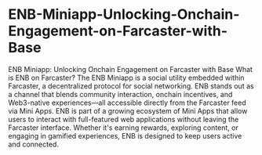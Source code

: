 # ENB-Miniapp-Unlocking-Onchain-Engagement-on-Farcaster-with-Base
ENB Miniapp: Unlocking Onchain Engagement on Farcaster with Base
What is ENB on Farcaster?
The ENB Miniapp is a social utility embedded within Farcaster, a decentralized protocol for social networking. ENB stands out as a channel that blends community interaction, onchain incentives, and Web3-native experiences—all accessible directly from the Farcaster feed via Mini Apps.
ENB is part of a growing ecosystem of Mini Apps that allow users to interact with full-featured web applications without leaving the Farcaster interface. Whether it's earning rewards, exploring content, or engaging in gamified experiences, ENB is designed to keep users active and connected.
